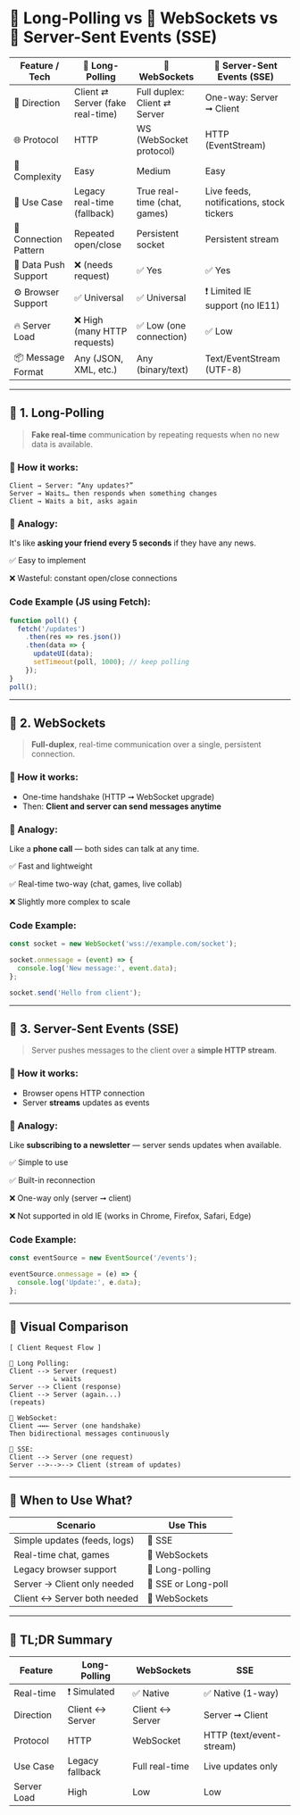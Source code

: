 # 🔄 Long-Polling vs 🔌 WebSockets vs 📡 Server-Sent Events (SSE)

| Feature / Tech        | 🔄 Long-Polling                  | 🔌 WebSockets                | 📡 Server-Sent Events (SSE)              |
| --------------------- | -------------------------------- | ---------------------------- | ---------------------------------------- |
| 🔁 Direction          | Client ⇄ Server (fake real-time) | Full duplex: Client ⇄ Server | One-way: Server ➞ Client                 |
| 🌐 Protocol           | HTTP                             | WS (WebSocket protocol)      | HTTP (EventStream)                       |
| 🔧 Complexity         | Easy                             | Medium                       | Easy                                     |
| 🧠 Use Case           | Legacy real-time (fallback)      | True real-time (chat, games) | Live feeds, notifications, stock tickers |
| 🔄 Connection Pattern | Repeated open/close              | Persistent socket            | Persistent stream                        |
| 📶 Data Push Support  | ❌ (needs request)                | ✅ Yes                        | ✅ Yes                                    |
| ⚙️ Browser Support    | ✅ Universal                      | ✅ Universal                  | ❗ Limited IE support (no IE11)           |
| 🔥 Server Load        | ❌ High (many HTTP requests)      | ✅ Low (one connection)       | ✅ Low                                    |
| 📦 Message Format     | Any (JSON, XML, etc.)            | Any (binary/text)            | Text/EventStream (UTF-8)                 |

---

## 🎯 1. **Long-Polling**

> **Fake real-time** communication by repeating requests when no new data is available.

### 🔧 How it works:

```text
Client → Server: “Any updates?”
Server → Waits… then responds when something changes
Client → Waits a bit, asks again
```

### 🧠 Analogy:

It's like **asking your friend every 5 seconds** if they have any news.

✅ Easy to implement

❌ Wasteful: constant open/close connections

### Code Example (JS using Fetch):

```javascript
function poll() {
  fetch('/updates')
    .then(res => res.json())
    .then(data => {
      updateUI(data);
      setTimeout(poll, 1000); // keep polling
    });
}
poll();
```

---

## 🔌 2. **WebSockets**

> **Full-duplex**, real-time communication over a single, persistent connection.

### 🔧 How it works:

* One-time handshake (HTTP ➞ WebSocket upgrade)
* Then: **Client and server can send messages anytime**

### 🧠 Analogy:

Like a **phone call** — both sides can talk at any time.

✅ Fast and lightweight

✅ Real-time two-way (chat, games, live collab)

❌ Slightly more complex to scale

### Code Example:

```javascript
const socket = new WebSocket('wss://example.com/socket');

socket.onmessage = (event) => {
  console.log('New message:', event.data);
};

socket.send('Hello from client');
```

---

## 📡 3. **Server-Sent Events (SSE)**

> Server pushes messages to the client over a **simple HTTP stream**.

### 🔧 How it works:

* Browser opens HTTP connection
* Server **streams** updates as events

### 🧠 Analogy:

Like **subscribing to a newsletter** — server sends updates when available.

✅ Simple to use

✅ Built-in reconnection

❌ One-way only (server ➞ client)

❌ Not supported in old IE (works in Chrome, Firefox, Safari, Edge)

### Code Example:

```javascript
const eventSource = new EventSource('/events');

eventSource.onmessage = (e) => {
  console.log('Update:', e.data);
};
```

---

## 🎨 Visual Comparison

```
[ Client Request Flow ]

🔄 Long Polling:
Client --> Server (request)
           ↳ waits
Server --> Client (response)
Client --> Server (again...)
(repeats)

🔌 WebSocket:
Client →↔← Server (one handshake)
Then bidirectional messages continuously

📡 SSE:
Client --> Server (one request)
Server -->-->--> Client (stream of updates)
```

---

## 🧠 When to Use What?

| Scenario                     | Use This            |
| ---------------------------- | ------------------- |
| Simple updates (feeds, logs) | 📡 SSE              |
| Real-time chat, games        | 🔌 WebSockets       |
| Legacy browser support       | 🔄 Long-polling     |
| Server → Client only needed  | 📡 SSE or Long-poll |
| Client ↔ Server both needed  | 🔌 WebSockets       |

---

## 🏁 TL;DR Summary

| Feature     | Long-Polling    | WebSockets      | SSE                      |
| ----------- | --------------- | --------------- | ------------------------ |
| Real-time   | ❗ Simulated     | ✅ Native        | ✅ Native (1-way)         |
| Direction   | Client ↔ Server | Client ↔ Server | Server ➞ Client          |
| Protocol    | HTTP            | WebSocket       | HTTP (text/event-stream) |
| Use Case    | Legacy fallback | Full real-time  | Live updates only        |
| Server Load | High            | Low             | Low                      |